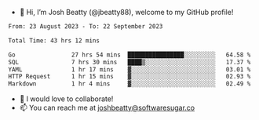 - 👋 Hi, I’m Josh Beatty (@jbeatty88), welcome to my GitHub profile!

<!--START_SECTION:waka-->

```txt
From: 23 August 2023 - To: 22 September 2023

Total Time: 43 hrs 12 mins

Go                27 hrs 54 mins  ████████████████░░░░░░░░░   64.58 %
SQL               7 hrs 30 mins   ████▒░░░░░░░░░░░░░░░░░░░░   17.37 %
YAML              1 hr 17 mins    ▓░░░░░░░░░░░░░░░░░░░░░░░░   03.01 %
HTTP Request      1 hr 15 mins    ▓░░░░░░░░░░░░░░░░░░░░░░░░   02.93 %
Markdown          1 hr 4 mins     ▓░░░░░░░░░░░░░░░░░░░░░░░░   02.49 %
```

<!--END_SECTION:waka-->

- 💞️ I would love to collaborate!
- 📫 You can reach me at joshbeatty@softwaresugar.co

<!---
jbeatty88/jbeatty88 is a ✨ special ✨ repository because its `README.md` (this file) appears on your GitHub profile.
You can click the Preview link to take a look at your changes.
--->
